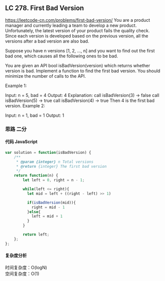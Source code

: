 ## LC 278. First Bad Version

https://leetcode-cn.com/problems/first-bad-version/
You are a product manager and currently leading a team to develop a new product. Unfortunately, the latest version of your product fails the quality check. Since each version is developed based on the previous version, all the versions after a bad version are also bad.

Suppose you have n versions [1, 2, ..., n] and you want to find out the first bad one, which causes all the following ones to be bad.

You are given an API bool isBadVersion(version) which returns whether version is bad. Implement a function to find the first bad version. You should minimize the number of calls to the API.

Example 1:

Input: n = 5, bad = 4
Output: 4
Explanation:
call isBadVersion(3) -> false
call isBadVersion(5) -> true
call isBadVersion(4) -> true
Then 4 is the first bad version.
Example 2:

Input: n = 1, bad = 1
Output: 1

### 思路 二分

#### 代码 JavaScript

```JavaScript
var solution = function(isBadVersion) {
    /**
     * @param {integer} n Total versions
     * @return {integer} The first bad version
     */
    return function(n) {
        let left = 0, right = n - 1;

        while(left <= right){
          let mid = left + ((right - left) >> 1)

          if(isBadVersion(mid)){
            right = mid - 1
          }else{
            left = mid + 1
          }
        }

        return left;
    };
};

```

#### 复杂度分析

时间复杂度：O(logN) </br>
空间复杂度：O(1)
